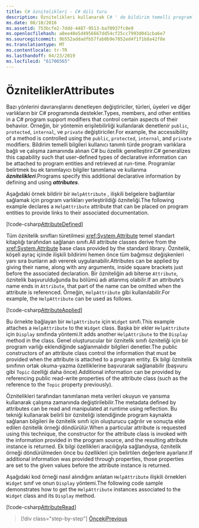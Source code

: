 ```yaml
---
title: C# öznitelikleri - C# dili turu
description: Öznitelikleri kullanarak C# ' de bildirim temelli programlama hakkında bilgi edinin
ms.date: 08/10/2016
ms.assetid: 753bcfe2-7ddd-4487-9513-ba70937fc8e9
ms.openlocfilehash: a8ee40e5d4956667dd54cf25cc7993d041cba6e7
ms.sourcegitcommit: 9b552addadfb57fab0b9e7852ed4f1f1b8a42f8e
ms.translationtype: MT
ms.contentlocale: tr-TR
ms.lasthandoff: 04/23/2019
ms.locfileid: "61706565"
---
```

# <a name="attributes"></a><span data-ttu-id="27bfb-103">Öznitelikler</span><span class="sxs-lookup"><span data-stu-id="27bfb-103">Attributes</span></span>

<span data-ttu-id="27bfb-104">Bazı yönlerini davranışlarını denetleyen değiştiriciler, türleri, üyeleri ve diğer varlıkların bir C# programında destekler.</span><span class="sxs-lookup"><span data-stu-id="27bfb-104">Types, members, and other entities in a C# program support modifiers that control certain aspects of their behavior.</span></span> <span data-ttu-id="27bfb-105">Örneğin, bir yöntemin erişilebilirliği kullanılarak denetlenir `public`, `protected`, `internal`, ve `private` değiştiriciler.</span><span class="sxs-lookup"><span data-stu-id="27bfb-105">For example, the accessibility of a method is controlled using the `public`, `protected`, `internal`, and `private` modifiers.</span></span> <span data-ttu-id="27bfb-106">Bildirim temelli bilgileri kullanıcı tanımlı türde program varlıklara bağlı ve çalışma zamanında alınan C# bu özellik genelleştirir.</span><span class="sxs-lookup"><span data-stu-id="27bfb-106">C# generalizes this capability such that user-defined types of declarative information can be attached to program entities and retrieved at run-time.</span></span> <span data-ttu-id="27bfb-107">Programlar belirtmek bu ek tanımlayıcı bilgiler tanımlama ve kullanma ***öznitelikleri***.</span><span class="sxs-lookup"><span data-stu-id="27bfb-107">Programs specify this additional declarative information by defining and using ***attributes***.</span></span>

<span data-ttu-id="27bfb-108">Aşağıdaki örnek bildirir bir `HelpAttribute` , ilişkili belgelere bağlantılar sağlamak için program varlıkları yerleştirildiği özniteliği.</span><span class="sxs-lookup"><span data-stu-id="27bfb-108">The following example declares a `HelpAttribute` attribute that can be placed on program entities to provide links to their associated documentation.</span></span>

[!code-csharp[AttributeDefined](../../../samples/snippets/csharp/tour/attributes/Program.cs#L3-L20)]

<span data-ttu-id="27bfb-109">Tüm öznitelik sınıfları türetilmesi <xref:System.Attribute> temel standart kitaplığı tarafından sağlanan sınıfı.</span><span class="sxs-lookup"><span data-stu-id="27bfb-109">All attribute classes derive from the <xref:System.Attribute> base class provided by the standard library.</span></span> <span data-ttu-id="27bfb-110">Öznitelik, köşeli ayraç içinde ilişkili bildirimi hemen önce tüm bağımsız değişkenleri yanı sıra bunların adı vererek uygulanabilir.</span><span class="sxs-lookup"><span data-stu-id="27bfb-110">Attributes can be applied by giving their name, along with any arguments, inside square brackets just before the associated declaration.</span></span> <span data-ttu-id="27bfb-111">Bir özniteliğin adı biterse `Attribute`, öznitelik başvurulduğunda bu bölümü adı atlanmış olabilir.</span><span class="sxs-lookup"><span data-stu-id="27bfb-111">If an attribute’s name ends in `Attribute`, that part of the name can be omitted when the attribute is referenced.</span></span> <span data-ttu-id="27bfb-112">Örneğin, `HelpAttribute` gibi kullanılabilir.</span><span class="sxs-lookup"><span data-stu-id="27bfb-112">For example, the `HelpAttribute` can be used as follows.</span></span>

[!code-csharp[AttributeApplied](../../../samples/snippets/csharp/tour/attributes/Program.cs#L22-L28)]

<span data-ttu-id="27bfb-113">Bu örnekte bağlayan bir `HelpAttribute` için `Widget` sınıfı.</span><span class="sxs-lookup"><span data-stu-id="27bfb-113">This example attaches a `HelpAttribute` to the `Widget` class.</span></span> <span data-ttu-id="27bfb-114">Başka bir ekler `HelpAttribute` için `Display` sınıfında yöntemi.</span><span class="sxs-lookup"><span data-stu-id="27bfb-114">It adds another `HelpAttribute` to the `Display` method in the class.</span></span> <span data-ttu-id="27bfb-115">Genel oluşturucular bir öznitelik sınıfı özniteliği için bir program varlığı eklendiğinde sağlanmalıdır bilgileri denetler.</span><span class="sxs-lookup"><span data-stu-id="27bfb-115">The public constructors of an attribute class control the information that must be provided when the attribute is attached to a program entity.</span></span> <span data-ttu-id="27bfb-116">Ek bilgi öznitelik sınıfının ortak okuma-yazma özelliklerine başvurarak sağlanabilir (başvuru gibi `Topic` özelliği daha önce).</span><span class="sxs-lookup"><span data-stu-id="27bfb-116">Additional information can be provided by referencing public read-write properties of the attribute class (such as the reference to the `Topic` property previously).</span></span>

<span data-ttu-id="27bfb-117">Öznitelikleri tarafından tanımlanan meta verileri okuyun ve yansıma kullanarak çalışma zamanında değiştirilebilir.</span><span class="sxs-lookup"><span data-stu-id="27bfb-117">The metadata defined by attributes can be read and manipulated at runtime using reflection.</span></span> <span data-ttu-id="27bfb-118">Bu tekniği kullanarak belirli bir özniteliği istendiğinde program kaynakta sağlanan bilgileri ile öznitelik sınıfı için oluşturucu çağrılır ve sonuçta elde edilen öznitelik örneği döndürülür.</span><span class="sxs-lookup"><span data-stu-id="27bfb-118">When a particular attribute is requested using this technique, the constructor for the attribute class is invoked with the information provided in the program source, and the resulting attribute instance is returned.</span></span> <span data-ttu-id="27bfb-119">Ek bilgi özellikleri aracılığıyla sağlandıysa, öznitelik örneği döndürülmeden önce bu özellikleri için belirtilen değerlere ayarlanır.</span><span class="sxs-lookup"><span data-stu-id="27bfb-119">If additional information was provided through properties, those properties are set to the given values before the attribute instance is returned.</span></span>

<span data-ttu-id="27bfb-120">Aşağıdaki kod örneği nasıl alındığını anlatan `HelpAttribute` ilişkili örnekleri `Widget` sınıf ve onun `Display` yöntemi.</span><span class="sxs-lookup"><span data-stu-id="27bfb-120">The following code sample demonstrates how to get the `HelpAttribute` instances associated to the `Widget` class and its `Display` method.</span></span>

[!code-csharp[AttributeRead](../../../samples/snippets/csharp/tour/attributes/Program.cs#ReadAttributes)]

>[!div class="step-by-step"]
>[<span data-ttu-id="27bfb-121">Önceki</span><span class="sxs-lookup"><span data-stu-id="27bfb-121">Previous</span></span>](delegates.md)
